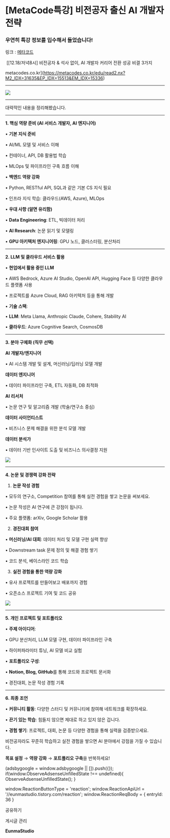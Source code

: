 
# [MetaCode특강] 비전공자 출신 AI 개발자 전략

### 우연히 특강 정보를 입수해서 들었습니다!

링크 : [메타코드](https://metacodes.co.kr/edu/read2.nx?M2_IDX=31635&EP_IDX=15513&EM_IDX=15336)

 [\[12.18/저녁8시\] 비전공자 & 석사 없이, AI 개발자 커리어 전환 성공 비결 3가지

metacodes.co.kr](https://metacodes.co.kr/edu/read2.nx?M2_IDX=31635&EP_IDX=15513&EM_IDX=15336)

* * *

![](https://blog.kakaocdn.net/dn/9iE2x/btsLogidaSL/Gk7SgNoV6hjsKmdUS6HG61/img.jpg)

* * *

대략적인 내용을 정리해봤습니다.

* * *

**1\. 핵심 역량 준비 (AI 서비스 개발자, AI 엔지니어)**

• **기본 지식 준비**

• AI/ML 모델 및 서비스 이해

• 컨테이너, API, DB 활용법 학습

• MLOps 및 파이프라인 구축 흐름 이해

• **백엔드 역량 강화**

• Python, RESTful API, SQL과 같은 기본 CS 지식 필요

• 인프라 지식 학습: 클라우드(AWS, Azure), MLOps

• **우대 사항 (알면 유리함)**

• **Data Engineering**: ETL, 빅데이터 처리

• **AI Research**: 논문 읽기 및 모델링

• **GPU 아키텍처 엔지니어링**: GPU 노드, 클러스터링, 분산처리

* * *

**2\. LLM 및 클라우드 서비스 활용**

• **현업에서 활용 중인 LLM**

• AWS Bedrock, Azure AI Studio, OpenAI API, Hugging Face 등 다양한 클라우드 플랫폼 사용

• 프로젝트를 Azure Cloud, RAG 아키텍처 등을 통해 개발

• **기술 스택**:

• **LLM**: Meta Llama, Anthropic Claude, Cohere, Stability AI

• **클라우드**: Azure Cognitive Search, CosmosDB

* * *

**3\. 분야 구체화 (직무 선택)**

**AI 개발자/엔지니어**

• AI 시스템 개발 및 설계, 머신러닝/딥러닝 모델 개발

**데이터 엔지니어**

• 데이터 파이프라인 구축, ETL 자동화, DB 최적화

**AI 리서처**

• 논문 연구 및 알고리즘 개발 (학술/연구소 중심)

**데이터 사이언티스트**

• 비즈니스 문제 해결을 위한 분석 모델 개발

**데이터 분석가**

• 데이터 기반 인사이트 도출 및 비즈니스 의사결정 지원

![](https://blog.kakaocdn.net/dn/czzhaM/btsLnPSYKNu/215IGg8OaZkkHQRASywXKk/img.png)

* * *

**4\. 논문 및 경쟁력 강화 전략**

1. **논문 작성 경험**

• 모두의 연구소, Competition 참여를 통해 실전 경험을 쌓고 논문을 써보세요.

• 논문 작성은 AI 연구에 큰 강점이 됩니다.

• 주요 플랫폼: arXiv, Google Scholar 활용

2. **경진대회 참여**

• **머신러닝/AI 대회**: 데이터 처리 및 모델 구현 실력 향상

• Downstream task 문제 정의 및 해결 경험 쌓기

• 코드 분석, 베이스라인 코드 학습

3. **실전 경험을 통한 역량 강화**

• 유사 프로젝트를 만들어보고 배포까지 경험

• 오픈소스 프로젝트 기여 및 코드 공유

![](https://blog.kakaocdn.net/dn/srjVh/btsLoKi22GO/Gfl5k7zw5iMtwjYiI1aPWK/img.png)

* * *

**5\. 개인 프로젝트 및 포트폴리오**

• **주제 아이디어**:

• GPU 분산처리, LLM 모델 구현, 데이터 파이프라인 구축

• 하이퍼파라미터 튜닝, AI 모델 비교 실험

• **포트폴리오 구성**:

• **Notion, Blog, GitHub**를 통해 코드와 프로젝트 문서화

• 경진대회, 논문 작성 경험 기록

* * *

**6\. 최종 조언**

• **커뮤니티 활동**: 다양한 스터디 및 커뮤니티에 참여해 네트워크를 확장하세요.

• **끈기 있는 학습**: 힘들지 않으면 제대로 하고 있지 않은 겁니다.

• **경험 쌓기**: 프로젝트, 대회, 논문 등 다양한 경험을 통해 실력을 검증받으세요.

비전공자라도 꾸준히 학습하고 실전 경험을 쌓으면 AI 분야에서 강점을 가질 수 있습니다.

**목표 설정** → **역량 강화** → **포트폴리오 구축**을 반복하세요! 

(adsbygoogle = window.adsbygoogle || \[\]).push({}); if(window.ObserveAdsenseUnfilledState !== undefined){ ObserveAdsenseUnfilledState(); }

window.ReactionButtonType = 'reaction'; window.ReactionApiUrl = '//eunmastudio.tistory.com/reaction'; window.ReactionReqBody = { entryId: 36 }

공유하기

게시글 관리

**EunmaStudio**
            